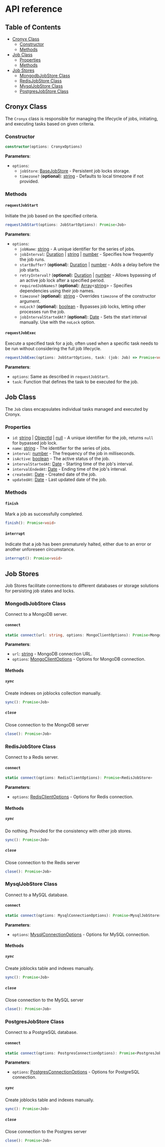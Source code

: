 # API reference

## Table of Contents

- [Cronyx Class](#cronyx-class)
  - [Constructor](#constructor)
  - [Methods](#methods)
- [Job Class](#job-class)
  - [Properties](#properties)
  - [Methods](#methods-1)
- [Job Stores](#job-stores)
  - [MongodbJobStore Class](#mongodbjobstore-class)
  - [RedisJobStore Class](#redisjobstore-class)
  - [MysqlJobStore Class](#mysqljobstore-class)
  - [PostgresJobStore Class](#postgresjobstore-class)

## Cronyx Class

The `Cronyx` class is responsible for managing the lifecycle of jobs, initiating, and executing tasks based on given criteria.

### Constructor

```ts
constructor(options: CronyxOptions)
```

**Parameters**:

- `options`:
  - `jobStore`: [BaseJobStore] - Persistent job locks storage.
  - `timezone?` (**optional**): [string] - Defaults to local timezone if not provided.

### Methods

#### `requestJobStart`

Initiate the job based on the specified criteria.

```ts
requestJobStart(options: JobStartOptions): Promise<Job>
```

**Parameters**:

- `options`:
  - `jobName`: [string] - A unique identifier for the series of jobs.
  - `jobInterval`: [Duration] | [string] | [number] - Specifies how frequently the job runs.
  - `startBuffer?` (**optional**): [Duration] | [number] - Adds a delay before the job starts.
  - `retryInterval?` (**optional**): [Duration] | [number] - Allows bypassing of an active job lock after a specified period.
  - `requiredJobNames?` (**optional**): [Array]<[string]> - Specifies dependencies using their job names.
  - `timezone?` (**optional**): [string] - Overrides `timezone` of the constructor argument.
  - `noLock?` (**optional**): [boolean] - Bypasses job locks, letting other processes run the job.
  - `jobIntervalStartedAt?` (**optional**): [Date] - Sets the start interval manually. Use with the `noLock` option.

#### `requestJobExec`

Execute a specified task for a job, often used when a specific task needs to be run without considering the full job lifecycle.

```ts
requestJobExec(options: JobStartOptions, task: (job: Job) => Promise<void>): Promise<Job>
```

**Parameters**:

- `options`: Same as described in `requestJobStart`.
- `task`: Function that defines the task to be executed for the job.

## Job Class

The `Job` class encapsulates individual tasks managed and executed by Cronyx.

### Properties

- `id`: [string] | [ObjectId] | [null] - A unique identifier for the job, returns `null` for bypassed job lock.
- `name`: [string] - The identifier for the series of jobs.
- `interval`: [number] - The frequency of the job in milliseconds.
- `isActive`: [boolean] - The active status of the job.
- `intervalStartedAt`: [Date] - Starting time of the job's interval.
- `intervalEndedAt`: [Date] - Ending time of the job's interval.
- `createdAt`: [Date] - Created date of the job.
- `updatedAt`: [Date] - Last updated date of the job.

### Methods

#### `finish`

Mark a job as successfully completed.

```ts
finish(): Promise<void>
```

#### `interrupt`

Indicate that a job has been prematurely halted, either due to an error or another unforeseen circumstance.

```ts
interrupt(): Promise<void>
```

## Job Stores

Job Stores facilitate connections to different databases or storage solutions for persisting job states and locks.

### MongodbJobStore Class

Connect to a MongoDB server.

#### `connect`

```ts
static connect(url: string, options: MongoClientOptions): Promise<MongodbJobStore>
```

**Parameters**:

- `url`: [string] - MongoDB connection URL.
- `options`: [MongoClientOptions] - Options for MongoDB connection.

#### Methods

##### `sync`

Create indexes on joblocks collection manually.

```ts
sync(): Promise<Job>
```

##### `close`

Close connection to the MongoDB server

```ts
close(): Promise<Job>
```

### RedisJobStore Class

Connect to a Redis server.

#### `connect`

```ts
static connect(options: RedisClientOptions): Promise<RedisJobStore>
```

**Parameters**:

- `options`: [RedisClientOptions] - Options for Redis connection.

#### Methods

##### `sync`

Do nothing. Provided for the consistency with other job stores.

```ts
sync(): Promise<Job>
```

##### `close`

Close connection to the Redis server

```ts
close(): Promise<Job>
```

### MysqlJobStore Class

Connect to a MySQL database.

#### `connect`

```ts
static connect(options: MysqlConnectionOptions): Promise<MysqlJobStore>
```

**Parameters**:

- `options`: [MysqlConnectionOptions] - Options for MySQL connection.

#### Methods

##### `sync`

Create joblocks table and indexes manually.

```ts
sync(): Promise<Job>
```

##### `close`

Close connection to the MySQL server

```ts
close(): Promise<Job>
```

### PostgresJobStore Class

Connect to a PostgreSQL database.

#### `connect`

```ts
static connect(options: PostgresConnectionOptions): Promise<PostgresJobStore>
```

**Parameters**:

- `options`: [PostgresConnectionOptions] - Options for PostgreSQL connection.

##### `sync`

Create joblocks table and indexes manually.

```ts
sync(): Promise<Job>
```

##### `close`

Close connection to the Postgres server

```ts
close(): Promise<Job>
```

[null]: https://developer.mozilla.org/en-US/docs/Web/JavaScript/Reference/Operators/null "null"
[Array]: https://developer.mozilla.org/en-US/docs/Web/JavaScript/Reference/Global_Objects/Array "Array"
[boolean]: https://developer.mozilla.org/en-US/docs/Web/JavaScript/Data_structures#Boolean_type "Boolean"
[number]: https://developer.mozilla.org/en-US/docs/Web/JavaScript/Data_structures#Number_type "Number"
[string]: https://developer.mozilla.org/en-US/docs/Web/JavaScript/Data_structures#String_type "String"
[Date]: https://developer.mozilla.org/en-US/docs/Web/JavaScript/Reference/Global_Objects/Date/Date "Date"
[Duration]: https://date-fns.org/v2.30.0/docs/Duration "Duration"
[BaseJobStore]: https://github.com/yujiosaka/Cronyx/blob/main/docs/API.md#class-basejobstore "BaseJobStore"
[MongoClientOptions]: https://www.mongodb.com/docs/drivers/node/current/fundamentals/connection/connection-options/ "MongoClientOptions"
[RedisClientOptions]: https://github.com/redis/node-redis/blob/master/docs/client-configuration.md "RedisClientOptions"
[MysqlConnectionOptions]: https://typeorm.delightful.studio/interfaces/_driver_mysql_mysqlconnectionoptions_.mysqlconnectionoptions.html "MysqlConnectionOptions"
[PostgresConnectionOptions]: https://typeorm.delightful.studio/interfaces/_driver_postgres_postgresconnectionoptions_.postgresconnectionoptions "PostgresConnectionOptions"
[ObjectId]: https://mongoosejs.com/docs/schematypes.html#objectids "ObjectId"